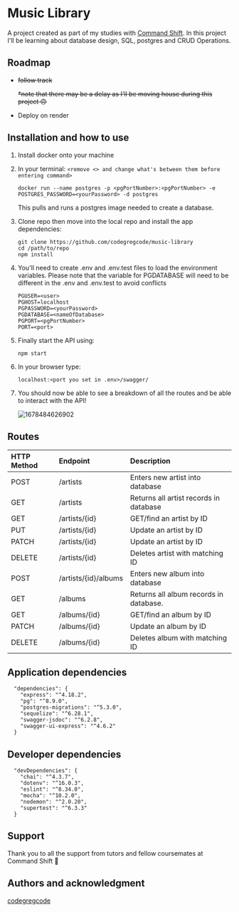 # Music Library

A project created as part of my studies with [Command Shift](https://www.commandshift.co/). In this project I'll be learning about database design, SQL, postgres and CRUD Operations.

## Roadmap

- ~~follow track~~

  ~~\*note that there may be a delay as I'll be moving house during this project 🙃~~

- Deploy on render

## Installation and how to use

1. Install docker onto your machine
2. In your terminal: `<remove <> and change what's between them before entering command>`

   ```cli
   docker run --name postgres -p <pgPortNumber>:<pgPortNumber> -e POSTGRES_PASSWORD=<yourPassword> -d postgres
   ```

   This pulls and runs a postgres image needed to create a database.

3. Clone repo then move into the local repo and install the app dependencies:

   ```
   git clone https://github.com/codegregcode/music-library
   cd /path/to/repo
   npm install
   ```

4. You'll need to create .env and .env.test files to load the environment variables. Please note that the variable for PGDATABASE will need to be different in the .env and .env.test to avoid conflicts

   ```
   PGUSER=<user>
   PGHOST=localhost
   PGPASSWORD=<yourPassword>
   PGDATABASE=<nameOfDatabase>
   PGPORT=<pgPortNumber>
   PORT=<port>
   ```

5. Finally start the API using:

   ```
   npm start
   ```

6. In your browser type:

   ```
   localhost:<port you set in .env>/swagger/
   ```

7. You should now be able to see a breakdown of all the routes and be able to interact with the API!

   ![1678484626902](image/README/1678484626902.png)

## Routes

| HTTP Method | Endpoint             | Description                            |
| :---------- | :------------------- | :------------------------------------- |
| POST        | /artists             | Enters new artist into database        |
| GET         | /artists             | Returns all artist records in database |
| GET         | /artists/{id}        | GET/find an artist by ID               |
| PUT         | /artists/{id}        | Update an artist by ID                 |
| PATCH       | /artists/{id}        | Update an artist by ID                 |
| DELETE      | /artists/{id}        | Deletes artist with matching ID        |
| POST        | /artists/{id}/albums | Enters new album into database         |
| GET         | /albums              | Returns all album records in database. |
| GET         | /albums/{id}         | GET/find an album by ID                |
| PATCH       | /albums/{id}         | Update an album by ID                  |
| DELETE      | /albums/{id}         | Deletes album with matching ID         |

## Application dependencies

```
  "dependencies": {
    "express": "^4.18.2",
    "pg": "^8.9.0",
    "postgres-migrations": "^5.3.0",
    "sequelize": "^6.28.1",
    "swagger-jsdoc": "^6.2.8",
    "swagger-ui-express": "^4.6.2"
  }
```

## Developer dependencies

```
  "devDependencies": {
    "chai": "^4.3.7",
    "dotenv": "^16.0.3",
    "eslint": "^8.34.0",
    "mocha": "^10.2.0",
    "nodemon": "^2.0.20",
    "supertest": "^6.3.3"
  }
```

## Support

Thank you to all the support from tutors and fellow coursemates at Command Shift 🙌

## Authors and acknowledgment

[codegregcode](https://github.com/codegregcode)
